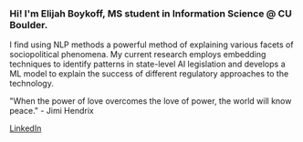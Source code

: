 ### Hi! I'm Elijah Boykoff, MS student in Information Science @ CU Boulder.

I find using NLP methods a powerful method of explaining various facets of sociopolitical phenomena. My current research employs embedding techniques to identify patterns in state-level AI legislation and develops a ML model to explain the success of different regulatory approaches to the technology.

"When the power of love overcomes the love of power, the world will know peace." - Jimi Hendrix

[LinkedIn](www.linkedin.com/in/boykoff)
